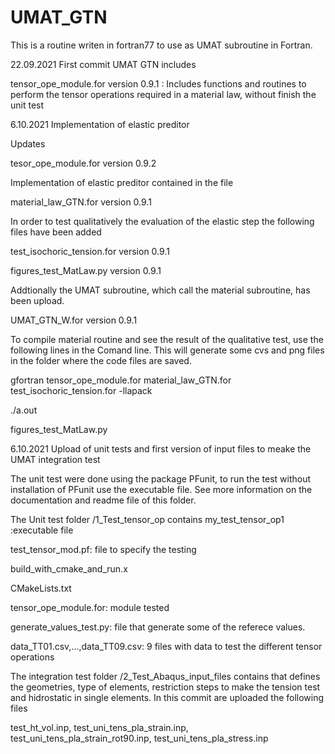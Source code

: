# UMAT_GTN

This is a routine writen in fortran77 to use as UMAT subroutine in Fortran.
 
22.09.2021
First commit UMAT GTN  includes

tensor_ope_module.for version 0.9.1 : Includes functions and routines to perform the tensor operations required in a material law, without finish the unit test 


6.10.2021
Implementation of elastic preditor

Updates

tesor_ope_module.for version 0.9.2

Implementation of elastic preditor contained in the file

material_law_GTN.for version 0.9.1

In order to test qualitatively the evaluation of the elastic step the following files have been added 

test_isochoric_tension.for version 0.9.1

figures_test_MatLaw.py version 0.9.1

Addtionally the UMAT subroutine, which call the material subroutine, has been upload.
 
UMAT_GTN_W.for version 0.9.1

To compile material routine and see the result of the qualitative test, use the following lines in the Comand line. This will generate some cvs and png files in the folder where the code files are saved.

gfortran tensor_ope_module.for material_law_GTN.for test_isochoric_tension.for -llapack

./a.out

figures_test_MatLaw.py

6.10.2021
Upload of unit tests and first version of input files to meake the UMAT integration test

The unit test were done using the package PFunit, to run the test without installation of PFunit use the executable file. See more information on the documentation and readme file of this folder. 

The Unit test folder /1_Test_tensor_op contains 
my_test_tensor_op1 :executable file

test_tensor_mod.pf: file to specify the testing

build_with_cmake_and_run.x

CMakeLists.txt

tensor_ope_module.for: module tested

generate_values_test.py: file that generate some of the referece values.

data_TT01.csv,...,data_TT09.csv: 9 files with data to test the different tensor operations
 
The integration test folder /2_Test_Abaqus_input_files contains that defines the geometries, type of elements, restriction steps to make the tension test and hidrostatic in single elements.  In this commit are uploaded the following files

test_ht_vol.inp, test_uni_tens_pla_strain.inp, test_uni_tens_pla_strain_rot90.inp, test_uni_tens_pla_stress.inp